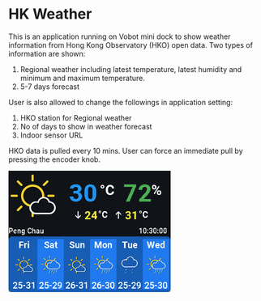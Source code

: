 # HK Weather

This is an application running on Vobot mini dock to show weather information from Hong Kong Observatory (HKO) open data. Two types of information are shown:

1. Regional weather including latest temperature, latest humidity and minimum and maximum temperature.
2. 5-7 days forecast

User is also allowed to change the followings in application setting:
1. HKO station for Regional weather
2. No of days to show in weather forecast
3. Indoor sensor URL

HKO data is pulled every 10 mins. User can force an immediate pull by pressing the encoder knob.

![Screenshot](hk_weather_screenshot.png)